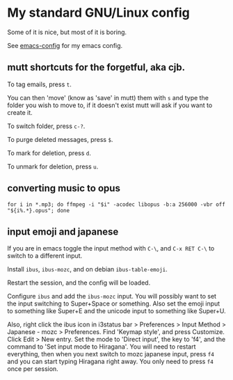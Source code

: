 # My standard GNU/Linux config

Some of it is nice, but most of it is boring.

See [emacs-config](https://git.sr.ht/~cjb/emacs-config) for my emacs config.

## mutt shortcuts for the forgetful, aka cjb.

To tag emails, press `t`.

You can then 'move' (know as 'save' in mutt) them with `s` and type
the folder you wish to move to, if it doesn't exist mutt will ask if
you want to create it.

To switch folder, press `c-?`.

To purge deleted messages, press `$`.

To mark for deletion, press `d`.

To unmark for deletion, press `u`.

## converting music to opus

```
for i in *.mp3; do ffmpeg -i "$i" -acodec libopus -b:a 256000 -vbr off "${i%.*}.opus"; done
```

## input emoji and japanese

If you are in emacs toggle the input method with `C-\`, and `C-x RET
C-\` to switch to a different input.

Install `ibus`, `ibus-mozc`, and on debian `ibus-table-emoji`.

Restart the session, and the config will be loaded.

Configure `ibus` and add the `ibus-mozc` input. You will possibly want
to set the input switching to Super+Space or something. Also set the
emoji input to something like Super+E and the unicode input to
something like Super+U.

Also, right click the ibus icon in i3status bar > Preferences > Input
Method > Japanese - mozc > Preferences. Find 'Keymap style', and
press Customize. Click Edit > New entry. Set the mode to 'Direct
input', the key to 'f4', and the command to 'Set input mode to
Hiragana'. You will need to restart everything, then when you next
switch to mozc japanese input, press `f4` and you can start typing
Hiragana right away. You only need to press `f4` once per session.

